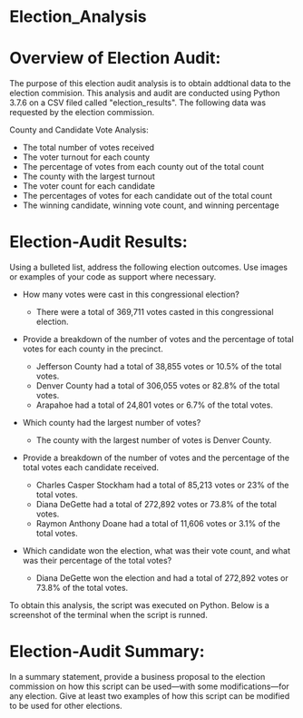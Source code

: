 # Election_Analysis

# Overview of Election Audit: 
The purpose of this election audit analysis is to obtain addtional data to the election commision. This analysis and audit are conducted using Python 3.7.6 on a CSV filed called "election_results".  The following data was requested by the election commission.

County and Candidate Vote Analysis:
- The total number of votes received
- The voter turnout for each county
- The percentage of votes from each county out of the total count
- The county with the largest turnout
- The voter count for each candidate
- The percentages of votes for each candidate out of the total count
- The winning candidate, winning vote count, and winning percentage


# Election-Audit Results: 
Using a bulleted list, address the following election outcomes. Use images or examples of your code as support where necessary.
- How many votes were cast in this congressional election?
  - There were a total of 369,711 votes casted in this congressional election.
  
- Provide a breakdown of the number of votes and the percentage of total votes for each county in the precinct.
  - Jefferson County had a total of 38,855 votes or 10.5% of the total votes.
  - Denver County had a total of 306,055 votes or 82.8% of the total votes.
  - Arapahoe had a total of 24,801 votes or 6.7% of the total votes.
  
- Which county had the largest number of votes?
  - The county with the largest number of votes is Denver County.

- Provide a breakdown of the number of votes and the percentage of the total votes each candidate received.
  - Charles Casper Stockham had a total of 85,213 votes or 23% of the total votes.
  - Diana DeGette had a total of 272,892 votes or 73.8% of the total votes.
  - Raymon Anthony Doane had a total of 11,606 votes or 3.1% of the total votes.

- Which candidate won the election, what was their vote count, and what was their percentage of the total votes?
  - Diana DeGette won the election and had a total of 272,892 votes or 73.8% of the total votes.

To obtain this analysis, the script was executed on Python. Below is a screenshot of the terminal when the script is runned.




# Election-Audit Summary:
In a summary statement, provide a business proposal to the election commission on how this script can be used—with some modifications—for any election. Give at least two examples of how this script can be modified to be used for other elections.
